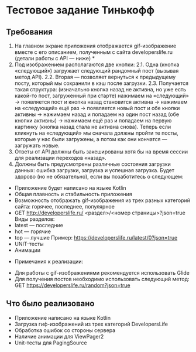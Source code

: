 # Тестовое задание Тинькофф
## Требования
1. На главном экране приложения отображается gif-изображение вместе с его
описанием, полученным с сайта developerslife.ru (детали работы с API — ниже) *
2. Под изображением располагаются две кнопки:
2.1. Одна (кнопка «следующий») загружает следующий рандомный пост
(вызывая метод API).
2.2. Вторая — позволяет вернуться к предыдущему посту, который мы
сохранили в кэш после загрузки.
2.3. Получается такая структура: (изначально кнопка назад не активна, но уже
есть какой-то пост, загруженный при старте) нажимаем на «следующий» →
появляется пост и кнопка назад становится активна → нажимаем на
«следующий» ещё раз → появляется новый пост и обе кнопки активны →
нажимаем назад и попадаем на один пост назад (обе кнопки активны) →
нажимаем ещё раз и попадаем на первую картинку (кнопка назад стала не
активна снова). Теперь если кликнуть на «следующий» мы сначала должны
пройти те посты, которые у нас были загружены, а потом как они кончатся
— загружать новые.
3. Ответы от API должны быть закешированы хотя бы на время сессии для
реализации переходов «назад».
4. Должны быть предусмотрены различные состояния загрузки данных: ошибка
загрузки, загрузка и успешная загрузка.
Будет здорово (но не обязательно), если вы позаботитесь о следующем:
- Приложение будет написано на языке Kotlin
- Общая плавность и стабильность приложения
- Возможность отображать gif-изображения из трех разных категорий сайта: горячее,
последнее, популярное
- GET http://developerslife.ru/ <раздел>/<номер страницы>?json=true
 Виды разделов:
- latest — последние
- hot — горячие
- top — лучшие
Пример: https://developerslife.ru/latest/0?json=true
- UNIT-тесты
- Анимации
* Примечания к реализации:
 - Для работы с gif-изображениями рекомендуется использовать Glide
 - Для получения постов необходимо использовать следующий метод: GET https://developerslife.ru/random?json=true


## Что было реализовано
- Приложение написано на языке Kotlin
- Загрузка гиф-изображений из трех категорий DevelopersLife
- Обработка ошибок со стороны сервера
- Наличие анимации для ViewPager2
- Unit-тесты для PagingSource
